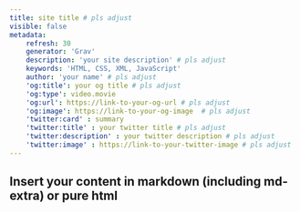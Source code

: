 ```yaml
---
title: site title # pls adjust
visible: false
metadata:
    refresh: 30
    generator: 'Grav'
    description: 'your site description' # pls adjust
    keywords: 'HTML, CSS, XML, JavaScript'
    author: 'your name' # pls adjust
    'og:title': your og title # pls adjust
    'og:type': video.movie
    'og:url': https://link-to-your-og-url # pls adjust
    'og:image': https://link-to-your-og-image  # pls adjust
    'twitter:card' : summary
    'twitter:title' : your twitter title # pls adjust
    'twitter:description' : your twitter description # pls adjust
    'twitter:image' : https://link-to-your-twitter-image # pls adjust
---
```

## Insert your content in markdown (including md-extra) or pure html